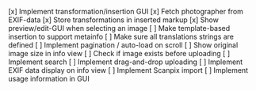 [x] Implement transformation/insertion GUI
[x] Fetch photographer from EXIF-data
[x] Store transformations in inserted markup
[x] Show preview/edit-GUI when selecting an image
[ ] Make template-based insertion to support metainfo
[ ] Make sure all translations strings are defined
[ ] Implement pagination / auto-load on scroll
[ ] Show original image size in info view
[ ] Check if image exists before uploading
[ ] Implement search
[ ] Implement drag-and-drop uploading
[ ] Implement EXIF data display on info view
[ ] Implement Scanpix import
[ ] Implement usage information in GUI